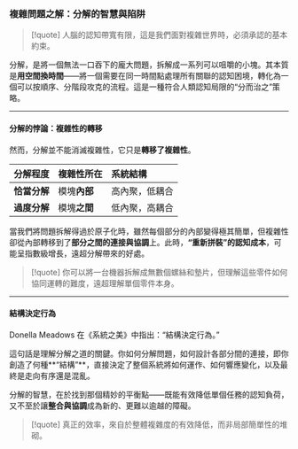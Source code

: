 ### 複雜問題之解：分解的智慧與陷阱

> [!quote]
> 人腦的認知帶寬有限，這是我們面對複雜世界時，必須承認的基本約束。

分解，是將一個無法一口吞下的龐大問題，拆解成一系列可以咀嚼的小塊。其本質是**用空間換時間**——將一個需要在同一時間點處理所有關聯的認知困境，轉化為一個可以按順序、分階段攻克的流程。這是一種符合人類認知局限的“分而治之”策略。

---

#### 分解的悖論：複雜性的轉移

然而，分解並不能消滅複雜性，它只是**轉移了複雜性**。

| 分解程度 | 複雜性所在 | 系統結構 |
| :--- | :--- | :--- |
| **恰當分解** | 模塊**內部** | 高內聚，低耦合 |
| **過度分解** | 模塊**之間** | 低內聚，高耦合 |

當我們將問題拆解得過於原子化時，雖然每個部分的內部變得極其簡單，但複雜性卻從內部轉移到了**部分之間的連接與協調**上。此時，**“重新拼裝”的認知成本**，可能呈指數級增長，遠超分解帶來的好處。

> [!quote]
> 你可以將一台機器拆解成無數個螺絲和墊片，但理解這些零件如何協同運轉的難度，遠超理解單個零件本身。

---

#### 結構決定行為

Donella Meadows 在《系統之美》中指出：“結構決定行為。”

這句話是理解分解之道的關鍵。你如何分解問題，如何設計各部分間的連接，即你創造了何種**“結構”**，直接決定了整個系統將如何運作、如何響應變化，以及最終是走向有序還是混亂。

分解的智慧，在於找到那個精妙的平衡點——既能有效降低單個任務的認知負荷，又不至於讓**整合與協調**成為新的、更難以逾越的障礙。

> [!quote]
> 真正的效率，來自於整體複雜度的有效降低，而非局部簡單性的堆砌。
